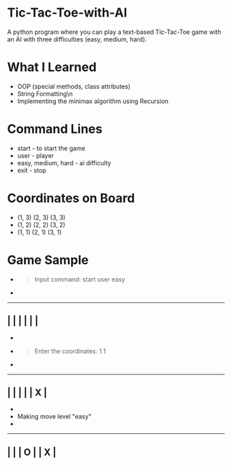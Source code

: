 # Tic-Tac-Toe-with-AI

A python program where you can play a text-based Tic-Tac-Toe game with an AI with three difficulties (easy, medium, hard). 

# What I Learned

- OOP (special methods, class attributes)
- String Formatting\n
- Implementing the minimax algorithm using Recursion

# Command Lines

- start - to start the game
- user - player
- easy, medium, hard - ai difficulty
- exit - stop 

# Coordinates on Board

- (1, 3) (2, 3) (3, 3)
- (1, 2) (2, 2) (3, 2)
- (1, 1) (2, 1) (3, 1)

# Game Sample

- > Input command: start user easy
-
---------
|       |
|       |
|       |
---------
-
- > Enter the coordinates: 1 1
-
---------
|       |
|       |
| X     |
---------
-
- Making move level "easy"
-
---------
|       |
|   O   |
| X     |
---------


